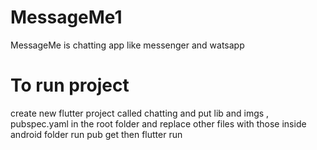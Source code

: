# MessageMe1
 MessageMe is chatting app like messenger and watsapp
# To run project
 create new  flutter project called chatting
 and put lib and imgs , pubspec.yaml in the root folder and replace other files with those inside android folder
 run pub get then flutter run
  
 
